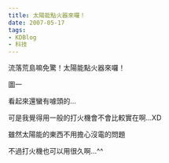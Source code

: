 ```yaml
---
title: 太陽能點火器來囉！
date: 2007-05-17
tags:
- KDBlog
- 科技
---
```

流落荒島嘛免驚！太陽能點火器來囉！



圖一

看起來還蠻有噱頭的...

可是我覺得用一般的打火機會不會比較實在啊...XD

雖然太陽能的東西不用擔心沒電的問題

不過打火機也可以用很久啊...^^

